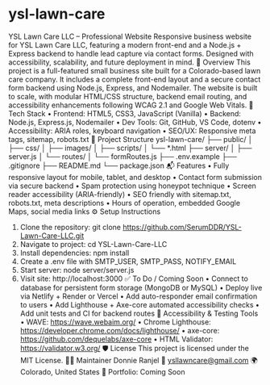 # ysl-lawn-care
YSL Lawn Care LLC – Professional Website
Responsive business website for YSL Lawn Care LLC, featuring a modern front-end and a Node.js + Express backend to handle lead capture via contact forms. Designed with accessibility, scalability, and future deployment in mind.
🚀 Overview
This project is a full-featured small business site built for a Colorado-based lawn care company. It includes a complete front-end layout and a secure contact form backend using Node.js, Express, and Nodemailer. The website is built to scale, with modular HTML/CSS structure, backend email routing, and accessibility enhancements following WCAG 2.1 and Google Web Vitals.
🧰 Tech Stack
•	Frontend: HTML5, CSS3, JavaScript (Vanilla)
•	Backend: Node.js, Express.js, Nodemailer
•	Dev Tools: Git, GitHub, VS Code, dotenv
•	Accessibility: ARIA roles, keyboard navigation
•	SEO/UX: Responsive meta tags, sitemap, robots.txt
📂 Project Structure
ysl-lawn-care/
├── public/
│   ├── css/
│   ├── images/
│   ├── scripts/
│   └── *.html
├── server/
│   ├── server.js
│   └── routes/
│       └── formRoutes.js
├── .env.example
├── .gitignore
├── README.md
└── package.json
📬 Features
•	Fully responsive layout for mobile, tablet, and desktop
•	Contact form submission via secure backend
•	Spam protection using honeypot technique
•	Screen reader accessibility (ARIA-friendly)
•	SEO friendly with sitemap.txt, robots.txt, meta descriptions
•	Hours of operation, embedded Google Maps, social media links
⚙️ Setup Instructions
1.	Clone the repository: git clone https://github.com/SerumDDR/YSL-Lawn-Care-LLC.git
2.	Navigate to project: cd YSL-Lawn-Care-LLC
3.	Install dependencies: npm install
4.	Create a .env file with SMTP_USER, SMTP_PASS, NOTIFY_EMAIL
5.	Start server: node server/server.js
6.	Visit site: http://localhost:3000
✅ To Do / Coming Soon
•	Connect to database for persistent form storage (MongoDB or MySQL)
•	Deploy live via Netlify + Render or Vercel
•	Add auto-responder email confirmation to users
•	Add Lighthouse + Axe-core automated accessibility checks
•	Add unit tests and CI for backend routes
🧪 Accessibility & Testing Tools
•	WAVE: https://wave.webaim.org/
•	Chrome Lighthouse: https://developer.chrome.com/docs/lighthouse/
•	axe-core: https://github.com/dequelabs/axe-core
•	HTML Validator: https://validator.w3.org/
🛡️ License
This project is licensed under the MIT License.
👨‍💼 Maintainer
Donnie Ranjel
📧 ysllawncare@gmail.com
🌍 Colorado, United States
🔗 Portfolio: Coming Soon

